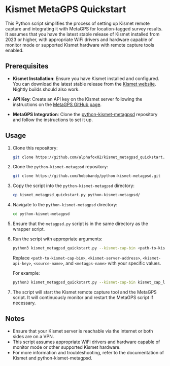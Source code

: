 # Kismet MetaGPS Quickstart

This Python script simplifies the process of setting up Kismet remote capture and integrating it with MetaGPS for location-tagged survey results. It assumes that you have the latest stable release of Kismet installed from 2023 or higher, with appropriate WiFi drivers and hardware capable of monitor mode or supported Kismet hardware with remote capture tools enabled.

## Prerequisites

- **Kismet Installation**: Ensure you have Kismet installed and configured. You can download the latest stable release from the [Kismet website](https://www.kismetwireless.net/downloads/). Nightly builds should also work.
  
- **API Key**: Create an API key on the Kismet server following the instructions on the [MetaGPS GitHub page](https://github.com/hobobandy/python-kismet-metagpsd).

- **MetaGPS Integration**: Clone the [python-kismet-metagpsd](https://github.com/hobobandy/python-kismet-metagpsd) repository and follow the instructions to set it up.

## Usage

1. Clone this repository:

    ```bash
    git clone https://github.com/alphafox02/kismet_metagpsd_quickstart.git
    ```

2. Clone the `python-kismet-metagpsd` repository:

    ```bash
    git clone https://github.com/hobobandy/python-kismet-metagpsd.git
    ```

3. Copy the script into the `python-kismet-metagpsd` directory:

    ```bash
    cp kismet_metagpsd_quickstart.py python-kismet-metagpsd/
    ```

4. Navigate to the `python-kismet-metagpsd` directory:

    ```bash
    cd python-kismet-metagpsd
    ```

5. Ensure that the `metagpsd.py` script is in the same directory as the wrapper script.

6. Run the script with appropriate arguments:

    ```bash
    python3 kismet_metagpsd_quickstart.py --kismet-cap-bin <path-to-kismet-cap-bin> --kismet-host <kismet-server-address> --kismet-apikey <kismet-api-key> --source-name <source-name> --metagps-name <metagps-name> --use-ssl
    ```

    Replace `<path-to-kismet-cap-bin>`, `<kismet-server-address>`, `<kismet-api-key>`, `<source-name>`, and `<metagps-name>` with your specific values.

    For example:

    ```bash
    python3 kismet_metagpsd_quickstart.py --kismet-cap-bin kismet_cap_linux_wifi --kismet-host 10.185.1.147:2501 --kismet-apikey 156AD3F90791C3960058E53BD7FF80CE --source-name wlp1s0 --metagps-name remote0
    ```

7. The script will start the Kismet remote capture tool and the MetaGPS script. It will continuously monitor and restart the MetaGPS script if necessary.


## Notes

- Ensure that your Kismet server is reachable via the internet or both sides are on a VPN.
- This script assumes appropriate WiFi drivers and hardware capable of monitor mode or other supported Kismet hardware.
- For more information and troubleshooting, refer to the documentation of Kismet and python-kismet-metagpsd.

